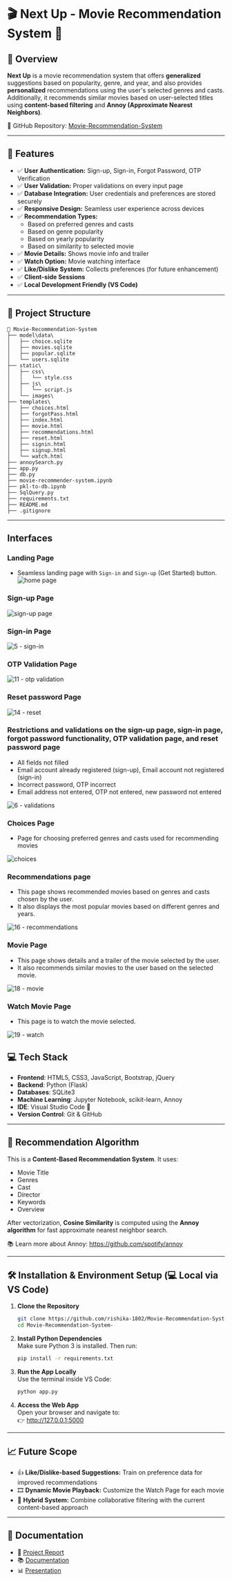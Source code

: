 # 🎬 Next Up - Movie Recommendation System 🍿

## 🌟 Overview  
**Next Up** is a movie recommendation system that offers **generalized** suggestions based on popularity, genre, and year, and also provides **personalized** recommendations using the user's selected genres and casts. Additionally, it recommends similar movies based on user-selected titles using **content-based filtering** and **Annoy (Approximate Nearest Neighbors)**.

🔗 GitHub Repository: [Movie-Recommendation-System](https://github.com/rishika-1802/Movie-Recommendation-System-.git)

---

## 🚀 Features  
- ✅ **User Authentication:** Sign-up, Sign-in, Forgot Password, OTP Verification  
- ✅ **User Validation:** Proper validations on every input page  
- ✅ **Database Integration:** User credentials and preferences are stored securely  
- ✅ **Responsive Design:** Seamless user experience across devices  
- ✅ **Recommendation Types:**
  - Based on preferred genres and casts  
  - Based on genre popularity  
  - Based on yearly popularity  
  - Based on similarity to selected movie  
- ✅ **Movie Details:** Shows movie info and trailer  
- ✅ **Watch Option:** Movie watching interface  
- ✅ **Like/Dislike System:** Collects preferences (for future enhancement)  
- ✅ **Client-side Sessions**  
- ✅ **Local Development Friendly (VS Code)**

---

## 🧭 Project Structure  

```
📁 Movie-Recommendation-System
├── model\data\
│   ├── choice.sqlite
│   ├── movies.sqlite
│   ├── popular.sqlite
│   └── users.sqlite
├── static\
│   ├── css\
│   │   └── style.css
│   ├── js\
│   │   └── script.js
│   └── images\
├── templates\
│   ├── choices.html
│   ├── forgotPass.html
│   ├── index.html
│   ├── movie.html
│   ├── recommendations.html
│   ├── reset.html
│   ├── signin.html
│   ├── signup.html
│   └── watch.html
├── annoySearch.py
├── app.py
├── db.py
├── movie-recommender-system.ipynb
├── pkl-to-db.ipynb
├── SqlQuery.py
├── requirements.txt
├── README.md
├── .gitignore
```

---
## Interfaces

### Landing Page
* Seamless landing page with `Sign-in` and `Sign-up` (Get Started) button.
![home page](https://github.com/user-attachments/assets/9f8ea588-5795-4072-bf42-1dffc10c8965)

### Sign-up Page
![sign-up page](https://github.com/user-attachments/assets/0dc43bec-462f-4f2b-9de5-53a75a6d1b6c)

### Sign-in Page
![5 - sign-in](https://github.com/user-attachments/assets/2e6e7cf1-a8a0-4ba9-be77-0b3fac610242)
### OTP Validation Page
![11 - otp validation](https://user-images.githubusercontent.com/55057608/170730305-cbccfd03-cf80-45aa-b893-734503d01a30.png)

### Reset password Page
![14 - reset](https://user-images.githubusercontent.com/55057608/170730899-809feb1c-eb6a-4a06-b6e8-c4ba3ea1085d.png)

### Restrictions and validations on the sign-up page, sign-in page, forgot password functionality, OTP validation page, and reset password page
* All fields not filled
* Email account already registered (sign-up), Email account not registered (sign-in)
* Incorrect password, OTP incorrect
* Email address not entered, OTP not entered, new password not entered

![6 - validations](https://user-images.githubusercontent.com/55057608/170794709-7b6623b8-6fe8-4248-ae0e-c02f49a42034.PNG)

### Choices Page
* Page for choosing preferred genres and casts used for recommending movies

![choices](https://user-images.githubusercontent.com/55057608/170731172-7ac6e050-93ab-433f-9d38-2466972cc5d6.png)

### Recommendations page
* This page shows recommended movies based on genres and casts chosen by the user.
* It also displays the most popular movies based on different genres and years.

![16 - recommendations](https://user-images.githubusercontent.com/55057608/170731099-138356e1-2113-4ae1-bebb-6740431432b1.png)

### Movie Page
* This page shows details and a trailer of the movie selected by the user.
* It also recommends similar movies to the user based on the selected movie.

![18 - movie](https://user-images.githubusercontent.com/55057608/170731745-71dcabad-78ca-489e-92cd-402900a14845.png)

### Watch Movie Page
* This page is to watch the movie selected.

![19 - watch](https://user-images.githubusercontent.com/55057608/170731856-2595f39a-4ea1-41e3-9160-d699d82bf578.png)


## 💻 Tech Stack  
- **Frontend**: HTML5, CSS3, JavaScript, Bootstrap, jQuery  
- **Backend**: Python (Flask)  
- **Databases**: SQLite3  
- **Machine Learning**: Jupyter Notebook, scikit-learn, Annoy  
- **IDE**: Visual Studio Code 💙  
- **Version Control**: Git & GitHub  

---

## 🧠 Recommendation Algorithm  
This is a **Content-Based Recommendation System**. It uses:
- Movie Title
- Genres
- Cast
- Director
- Keywords
- Overview

After vectorization, **Cosine Similarity** is computed using the **Annoy algorithm** for fast approximate nearest neighbor search.

📚 Learn more about Annoy: https://github.com/spotify/annoy

---

## 🛠️ Installation & Environment Setup (💻 Local via VS Code)

1. **Clone the Repository**  
   ```bash
   git clone https://github.com/rishika-1802/Movie-Recommendation-System-.git
   cd Movie-Recommendation-System-
   ```

2. **Install Python Dependencies**  
   Make sure Python 3 is installed. Then run:
   ```bash
   pip install -r requirements.txt
   ```

3. **Run the App Locally**  
   Use the terminal inside VS Code:
   ```bash
   python app.py
   ```

4. **Access the Web App**  
   Open your browser and navigate to:  
   👉 http://127.0.0.1:5000

---

## 📈 Future Scope  
- 👍 **Like/Dislike-based Suggestions:** Train on preference data for improved recommendations  
- 🎞️ **Dynamic Movie Playback:** Customize the Watch Page for each movie  
- 🤝 **Hybrid System:** Combine collaborative filtering with the current content-based approach  

---

## 📄 Documentation  
- 📝 [Project Report](documents/ProjectReport.docx.pdf)  
- 📚 [Documentation](documents/Documentation.pdf)  
- 📊 [Presentation](documents/Presentation.pdf)
